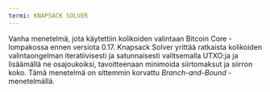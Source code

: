 ```yaml
---
termi: KNAPSACK SOLVER
---
```


Vanha menetelmä, jota käytettiin kolikoiden valintaan Bitcoin Core -lompakossa ennen versiota 0.17. Knapsack Solver yrittää ratkaista kolikoiden valintaongelman iteratiivisesti ja satunnaisesti valitsemalla UTXO:ja ja lisäämällä ne osajoukoiksi, tavoitteenaan minimoida siirtomaksut ja siirron koko. Tämä menetelmä on sittemmin korvattu *Branch-and-Bound* -menetelmällä.